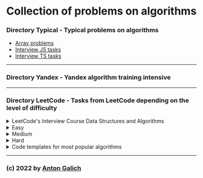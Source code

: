 # Collection of problems on algorithms




### Directory Typical - Typical problems on algorithms

- [Array problems](https://github.com/GalichAnton/Algorithms/tree/master/Typical/Arrays)
- [Interview JS tasks](https://github.com/GalichAnton/Algorithms/tree/master/Typical/Interview_js)
- [Interview TS tasks](https://github.com/GalichAnton/Algorithms/tree/master/Typical/Interview_ts)

---

### Directory Yandex - Yandex algorithm training intensive

---

### Directory LeetCode - Tasks from LeetCode depending on the level of difficulty


<details>
<summary>
LeetCode's Interview Course Data Structures and Algorithms 
</summary>

[Source](https://leetcode.com/explore/featured/card/leetcodes-interview-crash-course-data-structures-and-algorithms/)

- <details>
  <summary>Arrays and strings</summary>

  - [Prefix sum](https://github.com/GalichAnton/Algorithms/blob/master/LeetCode/LeetCode_course_data_structures_alhoritms/Arrays_n_strings/Prefix_sum.js)
  - [Sliding windows](https://github.com/GalichAnton/Algorithms/blob/master/LeetCode/LeetCode_course_data_structures_alhoritms/Arrays_n_strings/Sliding_windows.js)
  - [Two pointers](https://github.com/GalichAnton/Algorithms/blob/master/LeetCode/LeetCode_course_data_structures_alhoritms/Arrays_n_strings/Two_pointers.js)
  </details>

- <details>
  <summary>Hashing</summary>

  - [Checking for existance](https://github.com/GalichAnton/Algorithms/blob/master/LeetCode/LeetCode_course_data_structures_alhoritms/Hashing/Checking_for_existance.js)
  - [Counting](https://github.com/GalichAnton/Algorithms/blob/master/LeetCode/LeetCode_course_data_structures_alhoritms/Hashing/Counting.js)
  - [More examples](https://github.com/GalichAnton/Algorithms/blob/master/LeetCode/LeetCode_course_data_structures_alhoritms/Hashing/More_examples.js)
  </details>

- <details>
  <summary>Linked lists</summary>

  - [Checking for existance](https://github.com/GalichAnton/Algorithms/blob/master/LeetCode/LeetCode_course_data_structures_alhoritms/Linked_lists/Fast_n_slow_pointers.js)
  - [Counting](https://github.com/GalichAnton/Algorithms/blob/master/LeetCode/LeetCode_course_data_structures_alhoritms/Linked_lists/Reverse.js)
  </details>

- <details>
  <summary>Stacks and queues</summary>

  - [String problems](https://github.com/GalichAnton/Algorithms/blob/master/LeetCode/LeetCode_course_data_structures_alhoritms/Stacks_n_queues/String_problems.js)
  - [Queues](https://github.com/GalichAnton/Algorithms/blob/master/LeetCode/LeetCode_course_data_structures_alhoritms/Stacks_n_queues/Queues.js)
  - [Monotonic](https://github.com/GalichAnton/Algorithms/blob/master/LeetCode/LeetCode_course_data_structures_alhoritms/Stacks_n_queues/Monotonic.js)
  </details>

- <details>
  <summary>Tree and graphs</summary>

  - [Binary trees DFS](https://github.com/GalichAnton/Algorithms/blob/master/LeetCode/LeetCode_course_data_structures_alhoritms/Tree_n_graphs/Binary_tree_DFS.js)
  - [Binary trees BFS](https://github.com/GalichAnton/Algorithms/blob/master/LeetCode/LeetCode_course_data_structures_alhoritms/Tree_n_graphs/Binary_tree_BFS.js)
  - [Binary search tree](https://github.com/GalichAnton/Algorithms/blob/master/LeetCode/LeetCode_course_data_structures_alhoritms/Tree_n_graphs/Binary_search_tree.js)
  </details>

- <details>
  <summary>Binary_search</summary>

  - [Binary search](https://github.com/GalichAnton/Algorithms/blob/master/LeetCode/LeetCode_course_data_structures_alhoritms/Binary_search/Binary_search.js)
  - [Binary trees BFS](https://github.com/GalichAnton/Algorithms/blob/master/LeetCode/LeetCode_course_data_structures_alhoritms/Binary_search/Solution_spaces.js)
  </details>

</details>


<details>
<summary>Easy</summary>

- Find path in graph - [LeetCode](https://leetcode.com/problems/find-if-path-exists-in-graph/description/) - [Solution](https://github.com/GalichAnton/Algorithms/blob/master/LeetCode/easy/Find_path_in_graph.js)
- Find pivot index - [LeetCode](https://leetcode.com/problems/find-pivot-index/description/) - [Solution](https://github.com/GalichAnton/Algorithms/blob/master/LeetCode/easy/Find_pivot_index.js)
- Longest substring palindrome - [LeetCode](https://leetcode.com/problems/longest-palindromic-substring/description/) - [Solution](https://github.com/GalichAnton/Algorithms/blob/master/LeetCode/easy/Longest_palindrome.js)
- Minimum absolute difference in bst - [LeetCode](https://leetcode.com/problems/minimum-absolute-difference-in-bst/description/) - [Solution](https://github.com/GalichAnton/Algorithms/blob/master/LeetCode/easy/Min_diff_bst.js)
- Peak index of mountain array - [LeetCode](https://leetcode.com/problems/peak-index-in-a-mountain-array/description/) - [Solution](https://github.com/GalichAnton/Algorithms/blob/master/LeetCode/easy/Peak_index_mounyain_array.js)
- Remove duplicates - [LeetCode](https://leetcode.com/problems/remove-duplicates-from-sorted-array/description/) - [Solution](https://github.com/GalichAnton/Algorithms/blob/master/LeetCode/easy/Remove_duplicates.js)
- Single number - [LeetCode](https://leetcode.com/problems/single-number/description/) - [Solution](https://github.com/GalichAnton/Algorithms/blob/master/LeetCode/easy/Single_number.js)
- Two sum - [LeetCode](https://leetcode.com/problems/two-sum/description/) - [Solution](https://github.com/GalichAnton/Algorithms/blob/master/LeetCode/easy/Two_sum.js)
- Max water container - [LeetCode](https://leetcode.com/problems/container-with-most-water/description/) - [Solution](https://github.com/GalichAnton/Algorithms/blob/master/LeetCode/easy/Max_water_container.js)
- Intersection of two arrays - [LeetCode](https://leetcode.com/problems/intersection-of-two-arrays-ii/description/) - [Solution](https://github.com/GalichAnton/Algorithms/blob/master/LeetCode/easy/Intersection_of_array.js)
- First uniq char - [LeetCode](https://leetcode.com/problems/first-unique-character-in-a-string/description/) - [Solution](https://github.com/GalichAnton/Algorithms/blob/master/LeetCode/easy/First_uniq_char.js)
- Best time to buy - [LeetCode](https://leetcode.com/problems/best-time-to-buy-and-sell-stock/description/) - [Solution](https://github.com/GalichAnton/Algorithms/blob/master/LeetCode/easy/Best_time_buy_stock.js)
- Longest common prefix - [LeetCode](https://leetcode.com/problems/longest-common-prefix/description/) - [Solution](https://github.com/GalichAnton/Algorithms/blob/master/LeetCode/easy/Longest_common_prefix.js)
- Roman to integer - [LeetCode](https://leetcode.com/problems/roman-to-integer/description/) - [Solution](https://github.com/GalichAnton/Algorithms/blob/master/LeetCode/easy/Roman_to_integer.js)
- Valid bracket - [LeetCode](https://leetcode.com/problems/valid-parentheses/description/) - [Solution](https://github.com/GalichAnton/Algorithms/blob/master/LeetCode/easy/Valid_parenthes.js)
- Implement queue by stacks - [LeetCode](https://leetcode.com/problems/valid-parentheses/description/) - [Solution](https://github.com/GalichAnton/Algorithms/blob/master/LeetCode/easy/Implement_queue_by_stacks.js)


</details>


<details>
<summary>Medium</summary>

- SumOf3 - [LeetCode](https://leetcode.com/problems/3sum/description/) - [Solution](https://github.com/GalichAnton/Algorithms/blob/master/LeetCode/medium/sum_of_3.js)
- Max distance to closest person - [LeetCode](https://leetcode.com/problems/maximize-distance-to-closest-person/description/) - [Solution](https://github.com/GalichAnton/Algorithms/blob/master/LeetCode/medium/Max_distance.js)
- Search in rotated array - [LeetCode](https://leetcode.com/problems/search-in-rotated-sorted-array/description/) - [Solution](https://github.com/GalichAnton/Algorithms/blob/master/LeetCode/medium/Search_rotated_sorted_array.js)
- Brick wall - [LeetCode](https://leetcode.com/problems/brick-wall/description/) - [Solution](https://github.com/GalichAnton/Algorithms/blob/master/LeetCode/medium/Brick_wall.js)
- Number of islands - [LeetCode](https://leetcode.com/problems/number-of-islands/description/) - [Solution](https://github.com/GalichAnton/Algorithms/blob/master/LeetCode/medium/Number_of_islands.js)
- Best time to buy 2 - [LeetCode](https://leetcode.com/problems/best-time-to-buy-and-sell-stock-ii/description/) - [Solution](https://github.com/GalichAnton/Algorithms/blob/master/LeetCode/medium/Best_time_to_buy2.js)
- Merge intervals - [LeetCode](https://leetcode.com/problems/merge-intervals/description/) - [Solution](https://github.com/GalichAnton/Algorithms/blob/master/LeetCode/medium/Merge_intervals.js)

</details>


<details>
<summary>Hard</summary>

- Trapping rain water - [LeetCode](https://leetcode.com/problems/trapping-rain-water/description/) - [Solution](https://github.com/GalichAnton/Algorithms/blob/master/LeetCode/hard/Trapping_rain_water.js)
- Poor pigs - [LeetCode](https://leetcode.com/problems/poor-pigs/description/) - [Solution](https://github.com/GalichAnton/Algorithms/blob/master/LeetCode/hard/Poor_pigs.js)


</details>

<details>
<summary>Code templates for most popular algorithms</summary>

- [Two pointers](https://github.com/GalichAnton/Algorithms/blob/master/LeetCode/Code_templates/Two_pointers.js)
- [Binary search](https://github.com/GalichAnton/Algorithms/blob/master/LeetCode/Code_templates/Binary_search.js)
- [Binary tree](https://github.com/GalichAnton/Algorithms/blob/master/LeetCode/Code_templates/Binary_tree.js)
- [Linked list](https://github.com/GalichAnton/Algorithms/blob/master/LeetCode/Code_templates/Linked_list.js)
- [Monotoic stack](https://github.com/GalichAnton/Algorithms/blob/master/LeetCode/Code_templates/Monotoic_stack.js)
- [Prefix sum](https://github.com/GalichAnton/Algorithms/blob/master/LeetCode/Code_templates/Prefix_sum.js)
- [Sliding window](https://github.com/GalichAnton/Algorithms/blob/master/LeetCode/Code_templates/Sliding_window.js)
- [Subarrays](https://github.com/GalichAnton/Algorithms/blob/master/LeetCode/Code_templates/Subarrays.js)


</details>

---

### (c) 2022 by [Anton Galich](https://github.com/GalichAnton)   